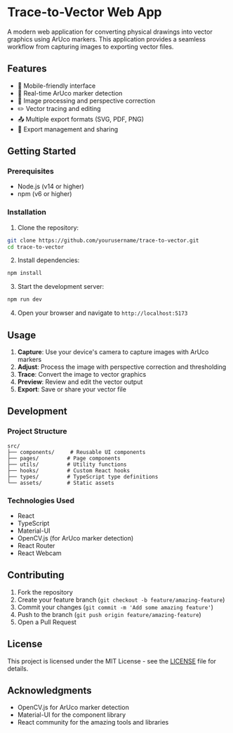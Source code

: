 # Trace-to-Vector Web App

A modern web application for converting physical drawings into vector graphics using ArUco markers. This application provides a seamless workflow from capturing images to exporting vector files.

## Features

- 📱 Mobile-friendly interface
- 📸 Real-time ArUco marker detection
- 🎨 Image processing and perspective correction
- ✏️ Vector tracing and editing
- 📤 Multiple export formats (SVG, PDF, PNG)
- 💾 Export management and sharing

## Getting Started

### Prerequisites

- Node.js (v14 or higher)
- npm (v6 or higher)

### Installation

1. Clone the repository:
```bash
git clone https://github.com/yourusername/trace-to-vector.git
cd trace-to-vector
```

2. Install dependencies:
```bash
npm install
```

3. Start the development server:
```bash
npm run dev
```

4. Open your browser and navigate to `http://localhost:5173`

## Usage

1. **Capture**: Use your device's camera to capture images with ArUco markers
2. **Adjust**: Process the image with perspective correction and thresholding
3. **Trace**: Convert the image to vector graphics
4. **Preview**: Review and edit the vector output
5. **Export**: Save or share your vector file

## Development

### Project Structure

```
src/
├── components/     # Reusable UI components
├── pages/         # Page components
├── utils/         # Utility functions
├── hooks/         # Custom React hooks
├── types/         # TypeScript type definitions
└── assets/        # Static assets
```

### Technologies Used

- React
- TypeScript
- Material-UI
- OpenCV.js (for ArUco marker detection)
- React Router
- React Webcam

## Contributing

1. Fork the repository
2. Create your feature branch (`git checkout -b feature/amazing-feature`)
3. Commit your changes (`git commit -m 'Add some amazing feature'`)
4. Push to the branch (`git push origin feature/amazing-feature`)
5. Open a Pull Request

## License

This project is licensed under the MIT License - see the [LICENSE](LICENSE) file for details.

## Acknowledgments

- OpenCV.js for ArUco marker detection
- Material-UI for the component library
- React community for the amazing tools and libraries
